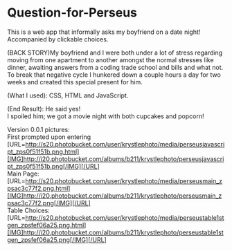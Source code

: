 Question-for-Perseus
====================
This is a web app that informally asks my boyfriend on a date night!
Accompanied by clickable choices.

(BACK STORY)My boyfriend and I were both under a lot of stress regarding 
moving from one apartment to another amongst the normal stresses like dinner, 
awaiting answers from a coding trade school and bills and what not. 
To break that negative cycle I hunkered down a couple
hours a day for two weeks and created this special present for him.

(What I used): CSS, HTML and JavaScript. <br>

(End Result): He said yes!<br>
I spoiled him; we got a movie night with both cupcakes and popcorn!<br>

Version 0.0.1 pictures:<br>
First prompted upon entering<br>
[URL=http://s20.photobucket.com/user/krystlephoto/media/perseusjavascript_zps0f51f51b.png.html][IMG]http://i20.photobucket.com/albums/b211/krystlephoto/perseusjavascript_zps0f51f51b.png[/IMG][/URL]<br>
Main Page:<br>
[URL=http://s20.photobucket.com/user/krystlephoto/media/perseusmain_zpsac3c77f2.png.html][IMG]http://i20.photobucket.com/albums/b211/krystlephoto/perseusmain_zpsac3c77f2.png[/IMG][/URL]<br>
Table Choices:<br>
[URL=http://s20.photobucket.com/user/krystlephoto/media/perseustable1stgen_zpsfef06a25.png.html][IMG]http://i20.photobucket.com/albums/b211/krystlephoto/perseustable1stgen_zpsfef06a25.png[/IMG][/URL]<br>
